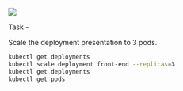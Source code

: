 ![](https://img.itexams.com/assets/media/exam-media/04318/0001700002.jpg)

Task -

Scale the deployment presentation to 3 pods.

```bash
kubectl get deployments
kubectl scale deployment front-end --replicas=3
kubectl get deployments
kubectl get pods
```
